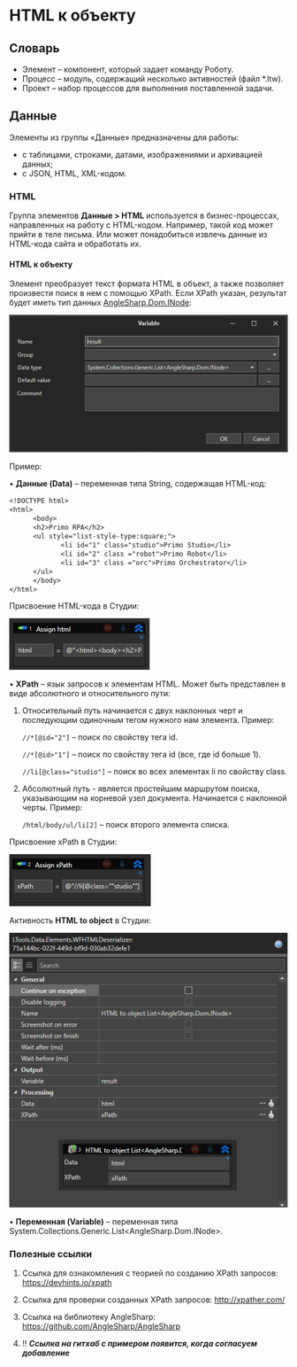 # HTML к объекту

## Словарь

* Элемент – компонент, который задает команду Роботу.
* Процесс – модуль, содержащий несколько активностей (файл \*.ltw).
* Проект – набор процессов для выполнения поставленной задачи.

## Данные
Элементы из группы «Данные» предназначены для работы:
* с таблицами, строками, датами, изображениями и архивацией данных;
* с JSON, HTML, XML-кодом.

### HTML
Группа элементов **Данные > HTML** используется в бизнес-процессах, направленных на работу с HTML-кодом. Например, такой код может прийти в теле письма. Или может понадобиться извлечь данные из HTML-кода сайта и обработать их.

#### HTML к объекту
Элемент преобразует текст формата HTML в объект, а также позволяет произвести поиск в нем с помощью XPath. Если XPath указан, результат будет иметь тип данных [AngleSharp.Dom.INode](https://github.com/AngleSharp/AngleSharp):

![](<../../../../.gitbook/assets/html-to-object-type-variable.png>)

Пример: 

• **Данные (Data)** – переменная типа String, содержащая HTML-код:
```
<!DOCTYPE html>
<html>
      <body>
      <h2>Primo RPA</h2>
      <ul style="list-style-type:square;">
  	         <li id="1" class="studio">Primo Studio</li>
  	         <li id="2" class ="robot">Primo Robot</li>
  	         <li id="3" class ="orc">Primo Orchestrator</li>
      </ul>
      </body>
</html>
 ```

Присвоение HTML-кода в Студии:

![](<../../../../.gitbook/assets/html-to-object-assign.png>)

• **XPath** – язык запросов к элементам HTML. Может быть представлен в виде абсолютного и относительного пути:
1. Относительный путь начинается с двух наклонных черт и последующим одиночным тегом нужного нам элемента. Пример:

   `//*[@id="2"]` – поиск по свойству тега id.

   `//*[@id>"1"]` – поиск по свойству тега id (все, где id больше 1).

   `//li[@class="studio"]` – поиск во всех элементах li по свойству class.
3. Абсолютный путь - является простейшим маршрутом поиска, указывающим на корневой узел документа. Начинается с наклонной черты. Пример:

   `/html/body/ul/li[2]` – поиск второго элемента списка.

Присвоение xPath в Студии:
 
![](<../../../../.gitbook/assets/html-to-object-assign-xpath.png>)

Активность **HTML to object** в Студии:

![](<../../../../.gitbook/assets/html-to-object-in-studio.png>)

• **Переменная (Variable)** – переменная типа System.Collections.Generic.List\<AngleSharp.Dom.INode\>.

### Полезные ссылки

1. Ссылка для ознакомления с теорией по созданию XPath запросов: https://devhints.io/xpath

2. Ссылка для проверки созданных XPath запросов: http://xpather.com/ 

3. Ссылка на библиотеку AngleSharp: https://github.com/AngleSharp/AngleSharp

4. :bangbang: ***Ссылка на гитхаб с примером появится, когда согласуем добавление***











